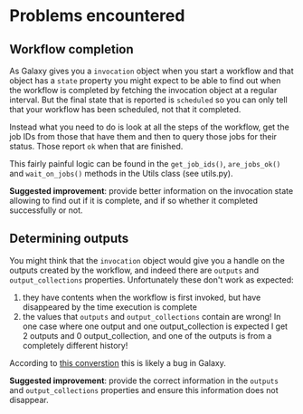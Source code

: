 # Problems encountered

## Workflow completion

As Galaxy gives you a `invocation` object when you start a workflow and that object has a `state`
property you might expect to be able to find out when the workflow is completed by fetching the
invocation object at a regular interval. But the final state that is reported is `scheduled` 
so you can only tell that your workflow has been scheduled, not that it completed.

Instead what you need to do is look at all the steps of the workflow, get the job IDs from those
that have them and then to query those jobs for their status. Those report `ok` when that are
finished.

This fairly painful logic can be found in the `get_job_ids()`, `are_jobs_ok()` and `wait_on_jobs()`
methods in the Utils class (see utils.py).

**Suggested improvement**: provide better information on the invocation state allowing to find out
if it is complete, and if so whether it completed successfully or not.

## Determining outputs

You might think that the `invocation` object would give you a handle on the outputs created by the
workflow, and indeed there are `outputs` and `output_collections` properties. Unfortunately these
don't work as expected:

1. they have contents when the workflow is first invoked, but have disappeared by the time
execution is complete
2. the values that `outputs` and `output_collections` contain are wrong! In one case where
one output and one output_collection is expected I get 2 outputs and 0 output_collection, and
one of the outputs is from a completely different history!

According to [this converstion](https://gitter.im/galaxyproject/bioblend?at=5d97581f5173c33ca169282f)
this is likely a bug in Galaxy.

**Suggested improvement**: provide the correct information in the `outputs` and `output_collections`
properties and ensure this information does not disappear.  
